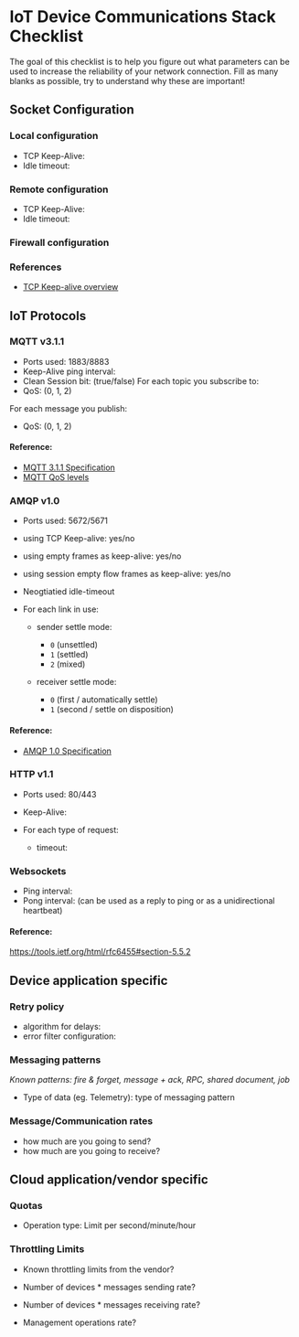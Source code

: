 # IoT Device Communications Stack Checklist

The goal of this checklist is to help you figure out what parameters can be used to increase the reliability of your network connection.
Fill as many blanks as possible, try to understand why these are important!

## Socket Configuration

### Local configuration

- TCP Keep-Alive:
- Idle timeout:

### Remote configuration

- TCP Keep-Alive:
- Idle timeout:

### Firewall configuration

### References

- [TCP Keep-alive overview](http://tldp.org/HOWTO/TCP-Keepalive-HOWTO/overview.html)

## IoT Protocols

### MQTT v3.1.1

- Ports used: 1883/8883
- Keep-Alive ping interval:
- Clean Session bit: (true/false)
For each topic you subscribe to:
- QoS: (0, 1, 2)

For each message you publish:
- QoS: (0, 1, 2)

#### Reference:
- [MQTT 3.1.1 Specification](http://docs.oasis-open.org/mqtt/mqtt/v3.1.1/os/mqtt-v3.1.1-os.html)
- [MQTT QoS levels](https://www.hivemq.com/blog/mqtt-essentials-part-6-mqtt-quality-of-service-levels)

### AMQP v1.0

- Ports used: 5672/5671
- using TCP Keep-alive: yes/no
- using empty frames as keep-alive: yes/no
- using session empty flow frames as keep-alive: yes/no

- Neogtiatied idle-timeout

- For each link in use:
  - sender settle mode:
    - `0` (unsettled)
    - `1` (settled)
    - `2` (mixed)

  - receiver settle mode:
    - `0` (first / automatically settle)
    - `1` (second / settle on disposition)

#### Reference:
- [AMQP 1.0 Specification](http://www.amqp.org/resources/download)

### HTTP v1.1

- Ports used: 80/443
- Keep-Alive:

- For each type of request:
  - timeout:


### Websockets
- Ping interval:
- Pong interval: (can be used as a reply to ping or as a unidirectional heartbeat)

#### Reference:
https://tools.ietf.org/html/rfc6455#section-5.5.2

## Device application specific

### Retry policy

- algorithm for delays:
- error filter configuration:

### Messaging patterns

*Known patterns: fire & forget, message + ack, RPC, shared document, job*

- Type of data (eg. Telemetry): type of messaging pattern

### Message/Communication rates

- how much are you going to send?
- how much are you going to receive?

## Cloud application/vendor specific

### Quotas

- Operation type: Limit per second/minute/hour

### Throttling Limits

- Known throttling limits from the vendor?

- Number of devices * messages sending rate?
- Number of devices * messages receiving rate?
- Management operations rate?
